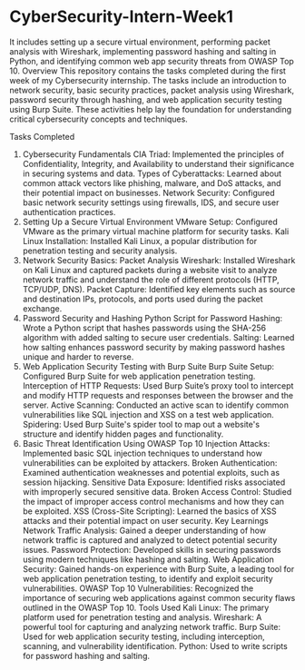 # CyberSecurity-Intern-Week1
It includes setting up a secure virtual environment, performing packet analysis with Wireshark, implementing password hashing and salting in Python, and identifying common web app security threats from OWASP Top 10.
Overview
This repository contains the tasks completed during the first week of my Cybersecurity internship. The tasks include an introduction to network security, basic security practices, packet analysis using Wireshark, password security through hashing, and web application security testing using Burp Suite. These activities help lay the foundation for understanding critical cybersecurity concepts and techniques.

Tasks Completed
1. Cybersecurity Fundamentals
CIA Triad: Implemented the principles of Confidentiality, Integrity, and Availability to understand their significance in securing systems and data.
Types of Cyberattacks: Learned about common attack vectors like phishing, malware, and DoS attacks, and their potential impact on businesses.
Network Security: Configured basic network security settings using firewalls, IDS, and secure user authentication practices.
2. Setting Up a Secure Virtual Environment
VMware Setup: Configured VMware as the primary virtual machine platform for security tasks.
Kali Linux Installation: Installed Kali Linux, a popular distribution for penetration testing and security analysis.
3. Network Security Basics: Packet Analysis
Wireshark: Installed Wireshark on Kali Linux and captured packets during a website visit to analyze network traffic and understand the role of different protocols (HTTP, TCP/UDP, DNS).
Packet Capture: Identified key elements such as source and destination IPs, protocols, and ports used during the packet exchange.
4. Password Security and Hashing
Python Script for Password Hashing: Wrote a Python script that hashes passwords using the SHA-256 algorithm with added salting to secure user credentials.
Salting: Learned how salting enhances password security by making password hashes unique and harder to reverse.
5. Web Application Security Testing with Burp Suite
Burp Suite Setup: Configured Burp Suite for web application penetration testing.
Interception of HTTP Requests: Used Burp Suite’s proxy tool to intercept and modify HTTP requests and responses between the browser and the server.
Active Scanning: Conducted an active scan to identify common vulnerabilities like SQL injection and XSS on a test web application.
Spidering: Used Burp Suite's spider tool to map out a website's structure and identify hidden pages and functionality.
6. Basic Threat Identification Using OWASP Top 10
Injection Attacks: Implemented basic SQL injection techniques to understand how vulnerabilities can be exploited by attackers.
Broken Authentication: Examined authentication weaknesses and potential exploits, such as session hijacking.
Sensitive Data Exposure: Identified risks associated with improperly secured sensitive data.
Broken Access Control: Studied the impact of improper access control mechanisms and how they can be exploited.
XSS (Cross-Site Scripting): Learned the basics of XSS attacks and their potential impact on user security.
Key Learnings
Network Traffic Analysis: Gained a deeper understanding of how network traffic is captured and analyzed to detect potential security issues.
Password Protection: Developed skills in securing passwords using modern techniques like hashing and salting.
Web Application Security: Gained hands-on experience with Burp Suite, a leading tool for web application penetration testing, to identify and exploit security vulnerabilities.
OWASP Top 10 Vulnerabilities: Recognized the importance of securing web applications against common security flaws outlined in the OWASP Top 10.
Tools Used
Kali Linux: The primary platform used for penetration testing and analysis.
Wireshark: A powerful tool for capturing and analyzing network traffic.
Burp Suite: Used for web application security testing, including interception, scanning, and vulnerability identification.
Python: Used to write scripts for password hashing and salting.

